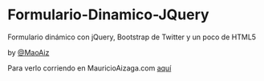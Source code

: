 Formulario-Dinamico-JQuery
==========================

Formulario dinámico con jQuery, Bootstrap de Twitter y un poco de HTML5

by [@MaoAiz](http://twitter.com/MaoAiz)

Para verlo corriendo en MauricioAizaga.com [aquí](http://mauricioaizaga.com/demos/formulario-dinamico)